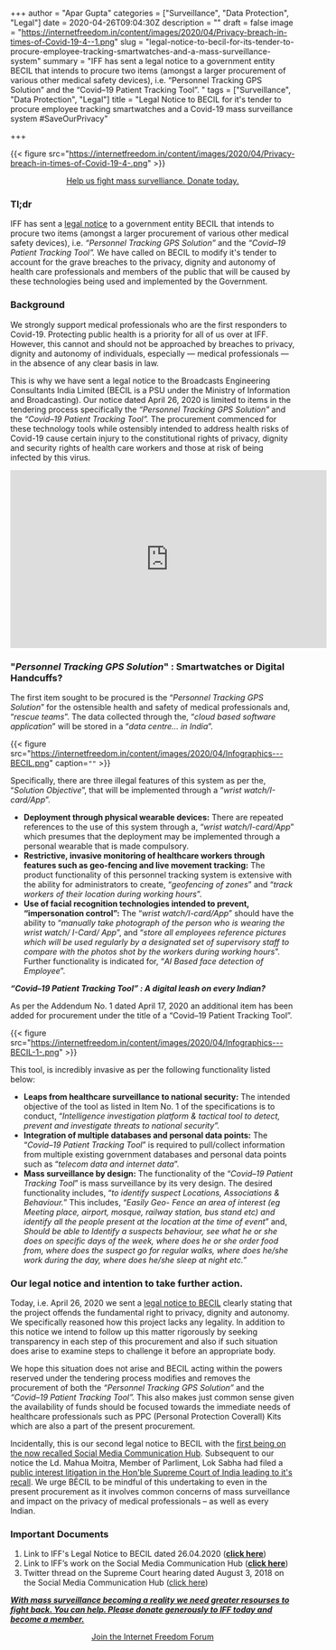 +++
author = "Apar Gupta"
categories = ["Surveillance", "Data Protection", "Legal"]
date = 2020-04-26T09:04:30Z
description = ""
draft = false
image = "https://internetfreedom.in/content/images/2020/04/Privacy-breach-in-times-of-Covid-19-4--1.png"
slug = "legal-notice-to-becil-for-its-tender-to-procure-employee-tracking-smartwatches-and-a-mass-surveillance-system"
summary = "IFF has sent a legal notice to a government entity BECIL that intends to procure two items (amongst a larger procurement of various other medical safety devices), i.e.  “Personnel Tracking GPS Solution” and the “Covid–19 Patient Tracking Tool”. "
tags = ["Surveillance", "Data Protection", "Legal"]
title = "Legal Notice to BECIL for it's tender to procure employee tracking smartwatches and a Covid-19 mass surveillance system #SaveOurPrivacy"

+++


{{< figure src="https://internetfreedom.in/content/images/2020/04/Privacy-breach-in-times-of-Covid-19-4-.png" >}}

<div style="text-align:center;">
    <a href="https://internetfreedom.in/donate/" class="button">Help us fight mass survelliance. Donate today.</a>
</div>

### Tl;dr

IFF has sent a [legal notice](https://drive.google.com/file/d/1GbWcIYqP7fI6kzatt44TiQOJiuHbqrqx/view?usp=sharing) to a government entity BECIL that intends to procure two items (amongst a larger procurement of various other medical safety devices), i.e. _“Personnel Tracking GPS Solution”_ and the _“Covid–19 Patient Tracking Tool”._ We have called on BECIL to modify it's tender to account for the grave breaches to the privacy, dignity and autonomy of health care professionals and members of the public that will be caused by these technologies being used and implemented by the Government.

### Background

We strongly support medical professionals who are the first responders to Covid-19. Protecting public health is a priority for all of us over at IFF. However, this cannot and should not be approached by breaches to privacy, dignity and autonomy of individuals, especially — medical professionals —  in the absence of any clear basis in law.

This is why we have sent a legal notice to the Broadcasts Engineering Consultants India Limited (BECIL is a PSU under the Ministry of Information and Broadcasting). Our notice dated April 26, 2020 is limited to items in the tendering process specifically the _“Personnel Tracking GPS Solution”_ and the _“Covid–19 Patient Tracking Tool”._ The procurement commenced for these technology tools while ostensibly intended to address health risks of Covid-19 cause certain injury to the constitutional rights of privacy, dignity and security rights of health care workers and those at risk of being infected by this virus.



<iframe width="560" height="315" src="https://www.youtube.com/embed/FbmcBkeoiLc" frameborder="0" allow="accelerometer; autoplay; encrypted-media; gyroscope; picture-in-picture" allowfullscreen></iframe>



### "_Personnel Tracking GPS Solution_" : Smartwatches or Digital Handcuffs?

The first item sought to be procured is the “_Personnel Tracking GPS Solution_” for the ostensible health and safety of medical professionals and, “_rescue teams_”. The data collected through the, “_cloud based software application_” will be stored in a “_data centre… in India_”.

{{< figure src="https://internetfreedom.in/content/images/2020/04/Infographics---BECIL.png" caption=`""` >}}

Specifically, there are three illegal features of this system as per the, “_Solution Objective_”, that will be implemented through a “_wrist watch/I-card/App_”.

* **Deployment through physical wearable devices:** There are repeated references to the use of this system through a, “_wrist watch/I-card/App_” which presumes that the deployment may be implemented through a personal wearable that is made compulsory.
* **Restrictive, invasive monitoring of healthcare workers through features such as geo-fencing and live movement tracking:** The product functionality of this personnel tracking system is extensive with the ability for administrators to create, “_geofencing of zones_” and “_track workers of their location during working hours_”.
* ******Use of facial recognition technologies intended to prevent, “impersonation control”:****** The “_wrist watch/I-card/App_” should have the ability to “_manually take photograph of the person who is wearing the wrist watch/ I-Card/ App_”, and “_store all employees reference pictures which will be used regularly by a designated set of supervisory staff to compare with the photos shot by the workers during working hours_”. Further functionality is indicated for, “_AI Based face detection of Employee_”.

_**“Covid–19 Patient Tracking Tool” : A digital leash on every Indian?**_

As per the Addendum No. 1 dated April 17, 2020 an additional item has been added for procurement under the title of a “Covid–19 Patient Tracking Tool”.

{{< figure src="https://internetfreedom.in/content/images/2020/04/Infographics---BECIL-1-.png" >}}

This tool, is incredibly invasive as per the following functionality listed below:

* **Leaps from healthcare surveillance to national security:** The intended objective of the tool as listed in Item No. 1 of the specifications is to conduct, “_Intelligence investigation platform & tactical tool to detect, prevent and investigate threats to national security”._
* **Integration of multiple databases and personal data points:** The “_Covid–19 Patient Tracking Tool_” is required to pull/collect information from multiple existing government databases and personal data points such as “_telecom data and internet data_”.
* **Mass surveillance by design:** The functionality of the “_Covid–19 Patient Tracking Tool_” is mass surveillance by its very design. The desired functionality includes, “_to identify suspect Locations, Associations & Behaviour._” This includes, “_Easily Geo- Fence an area of interest (eg Meeting place, airport, mosque, railway station, bus stand etc) and identify all the people present at the location at the time of event_” and, _Should be able to Identify a suspects behaviour, see what he or she does on specific days of the week, where does he or she order food from, where does the suspect go for regular walks, where does he/she work during the day, where does he/she sleep at night etc._”

### Our legal notice and intention to take further action.

Today, i.e. April 26, 2020 we sent a [legal notice to BECIL](https://drive.google.com/file/d/1GbWcIYqP7fI6kzatt44TiQOJiuHbqrqx/view?usp=sharing) clearly stating that the project offends the fundamental right to privacy, dignity and autonomy. We specifically reasoned how this project lacks any legality. In addition to this notice we intend to follow up this matter rigorously by seeking transparency in each step of this procurement and also if such situation does arise to examine steps to challenge it before an appropriate body.

We hope this situation does not arise and BECIL acting within the powers reserved under the tendering process modifies and removes the procurement of both the _“Personnel Tracking GPS Solution”_ and the _“Covid–19 Patient Tracking Tool”._ This also makes just common sense given the availability of funds should be focused towards the immediate needs of healthcare professionals such as PPC (Personal Protection Coverall) Kits which are also a part of the present procurement.

Incidentally, this is our second legal notice to BECIL with the [first being on the now recalled Social Media Communication Hub](https://internetfreedom.in/notice-on-the-social-media-communication-hub-saveourprivacy/). Subsequent to our notice the Ld. Mahua Moitra, Member of Parliment, Lok Sabha had filed a [public interest litigation in the Hon'ble Supreme Court of India leading to it's recall](https://twitter.com/internetfreedom/status/1025265141087129601). We urge BECIL to be mindful of this undertaking to even in the present procurement as it involves common concerns of mass surveillance and impact on the privacy of medical professionals – as well as every Indian.

### Important Documents

1. Link to IFF's Legal Notice to BECIL dated 26.04.2020 (**[click here](https://drive.google.com/file/d/1GbWcIYqP7fI6kzatt44TiQOJiuHbqrqx/view?usp=sharing)**)
2. Link to IFF’s work on the Social Media Communication Hub  (**[click here](https://internetfreedom.in/notice-on-the-social-media-communication-hub-saveourprivacy/)**)
3. Twitter thread on the Supreme Court hearing dated August 3, 2018 on the Social Media Communication Hub ([click here](https://twitter.com/internetfreedom/status/1025265141087129601))

[**_With mass surveillance becoming a reality we need greater resourses to fight back. You can help. Please donate generously to IFF today and become a member._**](https://internetfreedom.in/donate/)



<div style="text-align:center;">
    <a href="https://forum.internetfreedom.in/" class="button">Join the Internet Freedom Forum</a>
</div>











